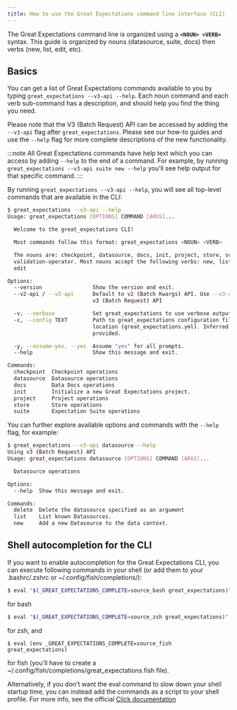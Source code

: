 ```yaml
---
title: How to use the Great Expectations command line interface (CLI)
---
```


The Great Expectations command line is organized using a **`<NOUN> <VERB>`** syntax.
This guide is organized by nouns (datasource, suite, docs) then verbs (new, list, edit, etc).

## Basics

You can get a list of Great Expectations commands available to you by typing `great_expectations --v3-api --help`.
Each noun command and each verb sub-command has a description, and should help you find the thing you need.

Please note that the V3 (Batch Request) API can be accessed by adding the `--v3-api` flag after `great_expectations`. Please see our how-to guides and use the `--help` flag for more complete descriptions of the new functionality.

:::note All Great Expectations commands have help text which you can access by adding `--help` to the end of a command. For example, by running `great_expectations --v3-api suite new --help` you'll see help output for that specific command.
:::

By running `great_expectations --v3-api --help`, you will see all top-level commands that are available in the CLI:

```bash
$ great_expectations --v3-api --help
Usage: great_expectations [OPTIONS] COMMAND [ARGS]...

  Welcome to the great_expectations CLI!

  Most commands follow this format: great_expectations <NOUN> <VERB>

  The nouns are: checkpoint, datasource, docs, init, project, store, suite,
  validation-operator. Most nouns accept the following verbs: new, list,
  edit

Options:
  --version                Show the version and exit.
  --v2-api / --v3-api      Default to v2 (Batch Kwargs) API. Use --v3-api for
                           v3 (Batch Request) API

  -v, --verbose            Set great_expectations to use verbose output.
  -c, --config TEXT        Path to great_expectations configuration file
                           location (great_expectations.yml). Inferred if not
                           provided.

  -y, --assume-yes, --yes  Assume "yes" for all prompts.
  --help                   Show this message and exit.

Commands:
  checkpoint  Checkpoint operations
  datasource  Datasource operations
  docs        Data Docs operations
  init        Initialize a new Great Expectations project.
  project     Project operations
  store       Store operations
  suite       Expectation Suite operations
```

You can further explore available options and commands with the `--help` flag, for example:

```bash
$ great_expectations --v3-api datasource --help
Using v3 (Batch Request) API
Usage: great_expectations datasource [OPTIONS] COMMAND [ARGS]...

  Datasource operations

Options:
  --help  Show this message and exit.

Commands:
  delete  Delete the datasource specified as an argument
  list    List known Datasources.
  new     Add a new Datasource to the data context.
```

## Shell autocompletion for the CLI

If you want to enable autocompletion for the Great Expectations CLI, you can execute following commands in your shell (or add them to your .bashrc/.zshrc or ~/.config/fish/completions/):

```bash
$ eval "$(_GREAT_EXPECTATIONS_COMPLETE=source_bash great_expectations)"
```

for bash

```zsh
$ eval "$(_GREAT_EXPECTATIONS_COMPLETE=source_zsh great_expectations)"
```

for zsh, and

```fish
$ eval (env _GREAT_EXPECTATIONS_COMPLETE=source_fish great_expectations)
```

for fish (you'll have to create a ~/.config/fish/completions/great_expectations.fish file).

Alternatively, if you don't want the eval command to slow down your shell startup time, you can instead add the commands as a script to your shell profile. For more info, see the official [Click documentation](https://click.palletsprojects.com/en/7.x/bashcomplete/)


